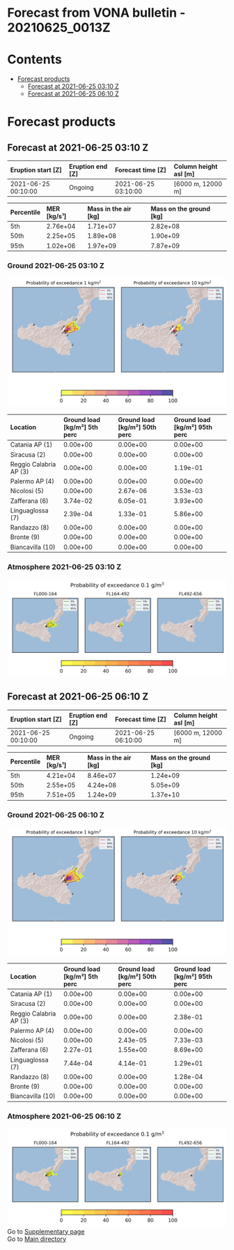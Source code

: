 
Forecast from VONA bulletin - 20210625_0013Z
============================================

Contents
========

* [Forecast products](#forecast-products)
	* [Forecast at 2021-06-25 03:10 Z](#forecast-at-2021-06-25-0310-z)
	* [Forecast at 2021-06-25 06:10 Z](#forecast-at-2021-06-25-0610-z)

# Forecast products

## Forecast at 2021-06-25 03:10 Z
  

|Eruption start [Z]|Eruption end [Z]|Forecast time [Z]|Column height asl [m]|
| :--- | :--- | :--- | :--- |
|2021-06-25 00:10:00|Ongoing|2021-06-25 03:10:00|[6000 m, 12000 m]|
  
  

|Percentile|MER [kg/s¹]|Mass in the air [kg]|Mass on the ground [kg]|
| :--- | :--- | :--- | :--- |
|5th|2.76e+04|1.71e+07|2.82e+08|
|50th|2.25e+05|1.89e+08|1.90e+09|
|95th|1.02e+06|1.97e+09|7.87e+09|
  

### Ground 2021-06-25 03:10 Z
  
![](./figures/probability_grd_2021_06_25_0310_scenario_1.png)  
  
  
  
  
  
  
  
  
  

|Location|Ground load [kg/m²] 5th perc|Ground load [kg/m²] 50th perc|Ground load [kg/m²] 95th perc|
| :--- | :--- | :--- | :--- |
|Catania AP (1)|0.00e+00|0.00e+00|0.00e+00|
|Siracusa (2)|0.00e+00|0.00e+00|0.00e+00|
|Reggio Calabria AP (3)|0.00e+00|0.00e+00|1.19e-01|
|Palermo AP (4)|0.00e+00|0.00e+00|0.00e+00|
|Nicolosi (5)|0.00e+00|2.67e-06|3.53e-03|
|Zafferana (6)|3.74e-02|6.05e-01|3.93e+00|
|Linguaglossa (7)|2.39e-04|1.33e-01|5.86e+00|
|Randazzo (8)|0.00e+00|0.00e+00|0.00e+00|
|Bronte (9)|0.00e+00|0.00e+00|0.00e+00|
|Biancavilla (10)|0.00e+00|0.00e+00|0.00e+00|
  

### Atmosphere 2021-06-25 03:10 Z
  
![](./figures/probability_air_2021_06_25_0310_scenario_1_conclev_1.png)
## Forecast at 2021-06-25 06:10 Z
  

|Eruption start [Z]|Eruption end [Z]|Forecast time [Z]|Column height asl [m]|
| :--- | :--- | :--- | :--- |
|2021-06-25 00:10:00|Ongoing|2021-06-25 06:10:00|[6000 m, 12000 m]|
  
  

|Percentile|MER [kg/s¹]|Mass in the air [kg]|Mass on the ground [kg]|
| :--- | :--- | :--- | :--- |
|5th|4.21e+04|8.46e+07|1.24e+09|
|50th|2.55e+05|4.24e+08|5.05e+09|
|95th|7.51e+05|1.24e+09|1.37e+10|
  

### Ground 2021-06-25 06:10 Z
  
![](./figures/probability_grd_2021_06_25_0610_scenario_1.png)  
  
  
  
  
  
  
  
  
  

|Location|Ground load [kg/m²] 5th perc|Ground load [kg/m²] 50th perc|Ground load [kg/m²] 95th perc|
| :--- | :--- | :--- | :--- |
|Catania AP (1)|0.00e+00|0.00e+00|0.00e+00|
|Siracusa (2)|0.00e+00|0.00e+00|0.00e+00|
|Reggio Calabria AP (3)|0.00e+00|0.00e+00|2.38e-01|
|Palermo AP (4)|0.00e+00|0.00e+00|0.00e+00|
|Nicolosi (5)|0.00e+00|2.43e-05|7.33e-03|
|Zafferana (6)|2.27e-01|1.55e+00|8.69e+00|
|Linguaglossa (7)|7.44e-04|4.14e-01|1.29e+01|
|Randazzo (8)|0.00e+00|0.00e+00|1.28e-04|
|Bronte (9)|0.00e+00|0.00e+00|0.00e+00|
|Biancavilla (10)|0.00e+00|0.00e+00|0.00e+00|
  

### Atmosphere 2021-06-25 06:10 Z
  
![](./figures/probability_air_2021_06_25_0610_scenario_1_conclev_1.png)  
Go to [Supplementary page](Supplementary_page.md)  
Go to [Main directory](https://github.com/federicapardini/Real_time_ash_forecast)